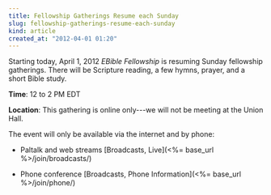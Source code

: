 ```yaml
---
title: Fellowship Gatherings Resume each Sunday
slug: fellowship-gatherings-resume-each-sunday
kind: article
created_at: "2012-04-01 01:20"
---
```

Starting today, April 1, 2012 *EBible Fellowship* is resuming Sunday fellowship gatherings.
There will be Scripture reading, a few hymns, prayer, and a short Bible study.

__Time__: 12 to 2 PM EDT

__Location__: This gathering is online only---we will not be meeting at the Union Hall.

The event will only be available via the internet and by phone:

* Paltalk and web streams [Broadcasts, Live](<%= base_url %>/join/broadcasts/)

* Phone conference [Broadcasts, Phone Information](<%= base_url %>/join/phone/)

